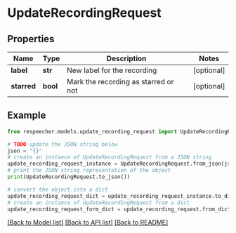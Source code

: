 # UpdateRecordingRequest


## Properties

Name | Type | Description | Notes
------------ | ------------- | ------------- | -------------
**label** | **str** | New label for the recording | [optional] 
**starred** | **bool** | Mark the recording as starred or not | [optional] 

## Example

```python
from respeecher.models.update_recording_request import UpdateRecordingRequest

# TODO update the JSON string below
json = "{}"
# create an instance of UpdateRecordingRequest from a JSON string
update_recording_request_instance = UpdateRecordingRequest.from_json(json)
# print the JSON string representation of the object
print(UpdateRecordingRequest.to_json())

# convert the object into a dict
update_recording_request_dict = update_recording_request_instance.to_dict()
# create an instance of UpdateRecordingRequest from a dict
update_recording_request_form_dict = update_recording_request.from_dict(update_recording_request_dict)
```
[[Back to Model list]](../README.md#documentation-for-models) [[Back to API list]](../README.md#documentation-for-api-endpoints) [[Back to README]](../README.md)


